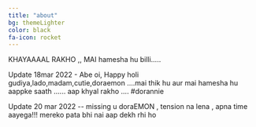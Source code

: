 ```yaml
---
title: "about"
bg: themeLighter
color: black
fa-icon: rocket
---
```


KHAYAAAAL RAKHO ,, MAI hamesha hu billi.....

Update 18mar 2022 - Abe oi, Happy holi gudiya,lado,madam,cutie,doraemon ....mai thik hu aur mai hamesha hu aappke saath ...... aap khyal rakho .... #dorannie

Update 20 mar 2022 --  missing u doraEMON , tension na lena , apna time aayega!!! mereko pata bhi nai aap dekh rhi ho